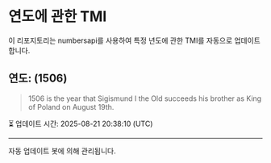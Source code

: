 
# 연도에 관한 TMI

이 리포지토리는 numbersapi를 사용하여 특정 년도에 관한 TMI를 자동으로 업데이트합니다.

## 연도: (1506)
> 1506 is the year that Sigismund I the Old succeeds his brother as King of Poland on August 19th.

⏳ 업데이트 시간: 2025-08-21 20:38:10 (UTC)

---
자동 업데이트 봇에 의해 관리됩니다.
